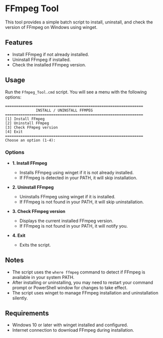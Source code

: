 # FFmpeg Tool

This tool provides a simple batch script to install, uninstall, and check the version of FFmpeg on Windows using winget.

## Features

- Install FFmpeg if not already installed.
- Uninstall FFmpeg if installed.
- Check the installed FFmpeg version.

## Usage

Run the `Ffmpeg_Tool.cmd` script. You will see a menu with the following options:

```
===============================================================
              INSTALL / UNINSTALL FFMPEG
===============================================================
[1] Install FFmpeg
[2] Uninstall FFmpeg
[3] Check FFmpeg version
[4] Exit
===============================================================
Choose an option (1-4): 
```

### Options

- **1. Install FFmpeg**
  - Installs FFmpeg using winget if it is not already installed.
  - If FFmpeg is detected in your PATH, it will skip installation.

- **2. Uninstall FFmpeg**
  - Uninstalls FFmpeg using winget if it is installed.
  - If FFmpeg is not found in your PATH, it will skip uninstallation.

- **3. Check FFmpeg version**
  - Displays the current installed FFmpeg version.
  - If FFmpeg is not found in your PATH, it will notify you.

- **4. Exit**
  - Exits the script.

## Notes

- The script uses the `where ffmpeg` command to detect if FFmpeg is available in your system PATH.
- After installing or uninstalling, you may need to restart your command prompt or PowerShell window for changes to take effect.
- The script uses winget to manage FFmpeg installation and uninstallation silently.

## Requirements

- Windows 10 or later with winget installed and configured.
- Internet connection to download FFmpeg during installation.